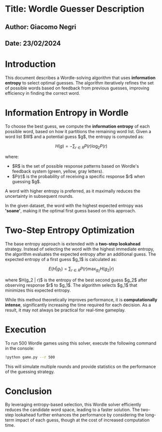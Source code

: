 # Title: Wordle Guesser Description
## Author: Giacomo Negri
## Date: 23/02/2024

# Introduction

This document describes a Wordle-solving algorithm that uses **information entropy** to select optimal guesses. The algorithm iteratively refines the set of possible words based on feedback from previous guesses, improving efficiency in finding the correct word.

# Information Entropy in Wordle

To choose the best guess, we compute the **information entropy** of each possible word, based on how it partitions the remaining word list. Given a word list \$W\$ and a potential guess \$g\$, the entropy is computed as:

$$H(g) = - \sum_{r \in R} P(r) \log_2 P(r)$$

where:

- \$R\$ is the set of possible response patterns based on Wordle's feedback system (green, yellow, gray letters).
- \$P(r)\$ is the probability of receiving a specific response \$r\$ when guessing \$g\$.

A word with higher entropy is preferred, as it maximally reduces the uncertainty in subsequent rounds.

In the given dataset, the word with the highest expected entropy was **'soane'**, making it the optimal first guess based on this approach.

# Two-Step Entropy Optimization

The base entropy approach is extended with a **two-step lookahead** strategy. Instead of selecting the word with the highest immediate entropy, the algorithm evaluates the expected entropy after an additional guess. The expected entropy of a first guess \$g\_1\$ is calculated as:

$$E(H | g_1) = \sum_{r \in R} P(r) \max_{g_2} H(g_2 | r)$$

where \$H(g\_2 | r)\$ is the entropy of the best second guess \$g\_2\$ after observing response \$r\$ to \$g\_1\$. The algorithm selects \$g\_1\$ that minimizes this expected entropy.

While this method theoretically improves performance, it is **computationally intense**, significantly increasing the time required for each decision. As a result, it may not always be practical for real-time gameplay.

# Execution

To run 500 Wordle games using this solver, execute the following command in the console:

```bash
!python game.py --r 500
```

This will simulate multiple rounds and provide statistics on the performance of the guessing strategy.

# Conclusion

By leveraging entropy-based selection, this Wordle solver efficiently reduces the candidate word space, leading to a faster solution. The two-step lookahead further enhances the performance by considering the long-term impact of each guess, though at the cost of increased computation time.

<!--  -->
